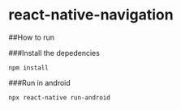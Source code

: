# react-native-navigation

##How to run

###Install the depedencies
```
npm install
```

###Run in android
```
npx react-native run-android
```
